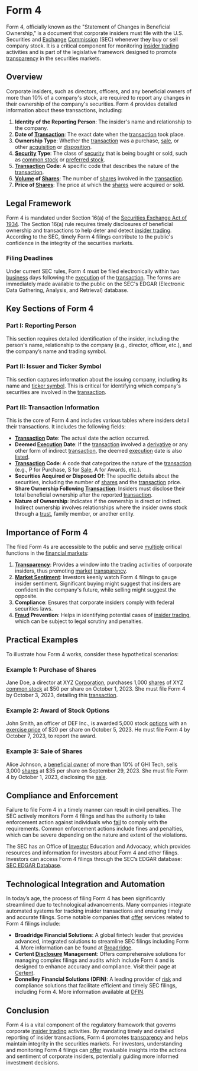 # Form 4

Form 4, officially known as the "Statement of Changes in Beneficial Ownership," is a document that corporate insiders must file with the U.S. Securities and [Exchange](../e/exchange.md) [Commission](../c/commission.md) (SEC) whenever they buy or sell company stock. It is a critical component for monitoring [insider trading](../i/insider.md) activities and is part of the legislative framework designed to promote [transparency](../t/transparency.md) in the securities markets.

## Overview

Corporate insiders, such as directors, officers, and any beneficial owners of more than 10% of a company's stock, are required to report any changes in their ownership of the company's securities. Form 4 provides detailed information about these transactions, including:

1. **Identity of the Reporting Person**: The insider's name and relationship to the company.
2. **Date of [Transaction](../t/transaction.md)**: The exact date when the [transaction](../t/transaction.md) took place.
3. **Ownership Type**: Whether the [transaction](../t/transaction.md) was a purchase, [sale](../s/sale.md), or other [acquisition](../a/acquisition.md) or [disposition](../d/disposition.md).
4. **[Security](../s/security.md) Type**: The class of [security](../s/security.md) that is being bought or sold, such as [common stock](../c/common_stock.md) or [preferred stock](../p/preferred_stock.md).
5. **[Transaction](../t/transaction.md) Code**: A specific code that describes the nature of the [transaction](../t/transaction.md).
6. **[Volume](../v/volume.md) of [Shares](../s/shares.md)**: The number of [shares](../s/shares.md) involved in the [transaction](../t/transaction.md).
7. **Price of [Shares](../s/shares.md)**: The price at which the [shares](../s/shares.md) were acquired or sold.

## Legal Framework

Form 4 is mandated under Section 16(a) of the [Securities Exchange Act of 1934](../s/securities_exchange_act_of_1934.md). The Section 16(a) rule requires timely disclosures of beneficial ownership and transactions to help deter and detect [insider trading](../i/insider.md). According to the SEC, timely Form 4 filings contribute to the public's confidence in the integrity of the securities markets.

### Filing Deadlines

Under current SEC rules, Form 4 must be filed electronically within two [business](../b/business.md) days following the [execution](../e/execution.md) of the [transaction](../t/transaction.md). The forms are immediately made available to the public on the SEC's EDGAR (Electronic Data Gathering, Analysis, and Retrieval) database.

## Key Sections of Form 4

### Part I: Reporting Person

This section requires detailed identification of the insider, including the person's name, relationship to the company (e.g., director, officer, etc.), and the company’s name and trading symbol.

### Part II: Issuer and Ticker Symbol

This section captures information about the issuing company, including its name and [ticker symbol](../t/ticker_symbol.md). This is critical for identifying which company's securities are involved in the [transaction](../t/transaction.md).

### Part III: Transaction Information

This is the core of Form 4 and includes various tables where insiders detail their transactions. It includes the following fields:

- **[Transaction](../t/transaction.md) Date**: The actual date the action occurred.
- **Deemed [Execution](../e/execution.md) Date**: If the [transaction](../t/transaction.md) involved a [derivative](../d/derivative.md) or any other form of indirect [transaction](../t/transaction.md), the deemed [execution](../e/execution.md) date is also [listed](../l/listed.md).
- **[Transaction](../t/transaction.md) Code**: A code that categorizes the nature of the [transaction](../t/transaction.md) (e.g., P for Purchase, S for [Sale](../s/sale.md), A for Awards, etc.).
- **Securities Acquired or Disposed Of**: The specific details about the securities, including the number of [shares](../s/shares.md) and the [transaction](../t/transaction.md) price.
- **Share Ownership Following [Transaction](../t/transaction.md)**: Insiders must disclose their total beneficial ownership after the reported [transaction](../t/transaction.md).
- **Nature of Ownership**: Indicates if the ownership is direct or indirect. Indirect ownership involves relationships where the insider owns stock through a [trust](../t/trust.md), family member, or another entity.

## Importance of Form 4

The filed Form 4s are accessible to the public and serve [multiple](../m/multiple.md) critical functions in the [financial markets](../f/financial_market.md):

1. **[Transparency](../t/transparency.md)**: Provides a window into the trading activities of corporate insiders, thus promoting [market](../m/market.md) [transparency](../t/transparency.md).
2. **[Market Sentiment](../m/market_sentiment.md)**: Investors keenly watch Form 4 filings to gauge insider sentiment. Significant buying might suggest that insiders are confident in the company's future, while selling might suggest the opposite.
3. **Compliance**: Ensures that corporate insiders comply with federal securities laws.
4. **[Fraud](../f/fraud.md) Prevention**: Helps in identifying potential cases of [insider trading](../i/insider.md), which can be subject to legal scrutiny and penalties.

## Practical Examples

To illustrate how Form 4 works, consider these hypothetical scenarios:

### Example 1: Purchase of Shares

Jane Doe, a director at XYZ [Corporation](../c/corporation.md), purchases 1,000 [shares](../s/shares.md) of XYZ [common stock](../c/common_stock.md) at $50 per share on October 1, 2023. She must file Form 4 by October 3, 2023, detailing this [transaction](../t/transaction.md).

### Example 2: Award of Stock Options

John Smith, an officer of DEF Inc., is awarded 5,000 stock [options](../o/options.md) with an [exercise price](../e/excersise_price.md) of $20 per share on October 5, 2023. He must file Form 4 by October 7, 2023, to report the award.

### Example 3: Sale of Shares

Alice Johnson, a [beneficial owner](../b/beneficial_owner.md) of more than 10% of GHI Tech, sells 3,000 [shares](../s/shares.md) at $35 per share on September 29, 2023. She must file Form 4 by October 1, 2023, disclosing the [sale](../s/sale.md).

## Compliance and Enforcement

Failure to file Form 4 in a timely manner can result in civil penalties. The SEC actively monitors Form 4 filings and has the authority to take enforcement action against individuals who [fail](../f/fail.md) to comply with the requirements. Common enforcement actions include fines and penalties, which can be severe depending on the nature and extent of the violations.

The SEC has an Office of [Investor](../i/investor.md) Education and Advocacy, which provides resources and information for investors about Form 4 and other filings. Investors can access Form 4 filings through the SEC’s EDGAR database: [SEC EDGAR Database](https://www.sec.gov/edgar/searchedgar/webusers.htm).

## Technological Integration and Automation

In today’s age, the process of filing Form 4 has been significantly streamlined due to technological advancements. Many companies integrate automated systems for tracking insider transactions and ensuring timely and accurate filings. Some notable companies that [offer](../o/offer.md) services related to Form 4 filings include:

- **Broadridge Financial Solutions**: A global fintech leader that provides advanced, integrated solutions to streamline SEC filings including Form 4. More information can be found at [Broadridge](https://www.broadridge.com).
- **Certent [Disclosure](../d/disclosure.md) Management**: Offers comprehensive solutions for managing complex filings and audits which include Form 4 and is designed to enhance accuracy and compliance. Visit their page at [Certent](https://www.certent.com).
- **Donnelley Financial Solutions (DFIN)**: A leading provider of [risk](../r/risk.md) and compliance solutions that facilitate efficient and timely SEC filings, including Form 4. More information available at [DFIN](https://www.dfinsolutions.com).

## Conclusion

Form 4 is a vital component of the regulatory framework that governs corporate [insider trading](../i/insider.md) activities. By mandating timely and detailed reporting of insider transactions, Form 4 promotes [transparency](../t/transparency.md) and helps maintain integrity in the securities markets. For investors, understanding and monitoring Form 4 filings can [offer](../o/offer.md) invaluable insights into the actions and sentiment of corporate insiders, potentially guiding more informed investment decisions.
